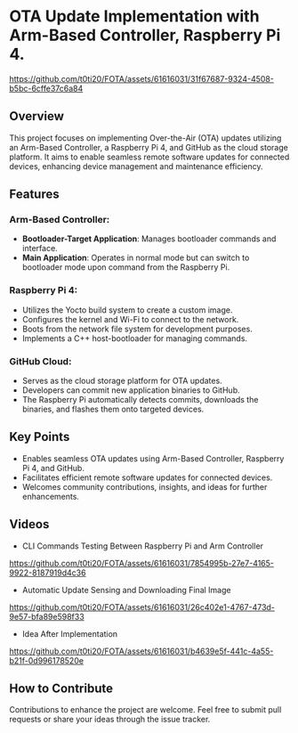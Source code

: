 # OTA Update Implementation with Arm-Based Controller, Raspberry Pi 4.

https://github.com/t0ti20/FOTA/assets/61616031/31f67687-9324-4508-b5bc-6cffe37c6a84

## Overview

This project focuses on implementing Over-the-Air (OTA) updates utilizing an Arm-Based Controller, a Raspberry Pi 4, and GitHub as the cloud storage platform. It aims to enable seamless remote software updates for connected devices, enhancing device management and maintenance efficiency.

## Features

### Arm-Based Controller:

- **Bootloader-Target Application**: Manages bootloader commands and interface.
- **Main Application**: Operates in normal mode but can switch to bootloader mode upon command from the Raspberry Pi.

### Raspberry Pi 4:

- Utilizes the Yocto build system to create a custom image.
- Configures the kernel and Wi-Fi to connect to the network.
- Boots from the network file system for development purposes.
- Implements a C++ host-bootloader for managing commands.

### GitHub Cloud:

- Serves as the cloud storage platform for OTA updates.
- Developers can commit new application binaries to GitHub.
- The Raspberry Pi automatically detects commits, downloads the binaries, and flashes them onto targeted devices.

## Key Points

- Enables seamless OTA updates using Arm-Based Controller, Raspberry Pi 4, and GitHub.
- Facilitates efficient remote software updates for connected devices.
- Welcomes community contributions, insights, and ideas for further enhancements.


## Videos

- CLI Commands Testing Between Raspberry Pi and Arm Controller
  
https://github.com/t0ti20/FOTA/assets/61616031/7854995b-27e7-4165-9922-8187919d4c36

- Automatic Update Sensing and Downloading Final Image

https://github.com/t0ti20/FOTA/assets/61616031/26c402e1-4767-473d-9e57-bfa89e598f33

- Idea After Implementation

https://github.com/t0ti20/FOTA/assets/61616031/b4639e5f-441c-4a55-b21f-0d996178520e


## How to Contribute

Contributions to enhance the project are welcome. Feel free to submit pull requests or share your ideas through the issue tracker.
